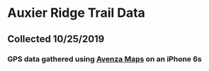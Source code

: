 # Auxier Ridge Trail Data 
## Collected 10/25/2019
### GPS data gathered using [Avenza Maps](https://apps.apple.com/app/apple-store/id388424049) on an iPhone 6s 
